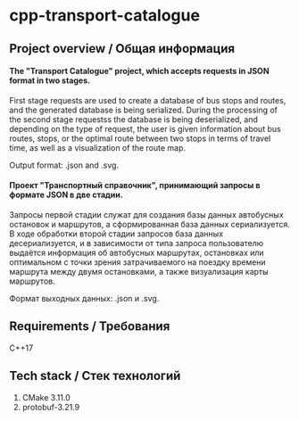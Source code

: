 # cpp-transport-catalogue
## Project overview / Общая информация

#### The "Transport Catalogue" project, which accepts requests in JSON format in two stages. 

First stage requests are used to create a database of bus stops and routes, and the generated database is being serialized. During the processing of the second stage requestss the database is being deserialized, and depending on the type of request, the user is given information about bus routes, stops, or the optimal route between two stops in terms of travel time, as well as a visualization of the route map. 

Output format: .json and .svg.

#### Проект "Транспортный справочник", принимающий запросы в формате JSON в две стадии. 

Запросы первой стадии служат для создания базы данных автобусных остановок и маршрутов, а сформированная база данных сериализуется. В ходе обработки второй стадии запросов база данных десериализуется, и в зависимости от типа запроса пользователю выдаётся информация об автобусных маршрутах, остановках или оптимальном с точки зрения затрачиваемого на поездку времени маршрута между двумя остановками, а также визуализация карты маршрутов. 

Формат выходных данных: .json и .svg.

## Requirements / Требования
C++17

##  Tech stack / Стек технологий

1. CMake 3.11.0
2. protobuf-3.21.9

